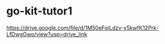 # go-kit-tutor1

https://drive.google.com/file/d/1M50eFqiLdzv-y5kwfK12Prk-LfDwgGwo/view?usp=drive_link
